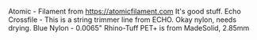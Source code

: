 Atomic - Filament from https://atomicfilament.com It's good stuff.
Echo Crossfile - This is a string trimmer line from ECHO. Okay nylon, needs drying.
Blue Nylon - 0.0065" Rhino-Tuff
PET+ is from MadeSolid, 2.85mm
